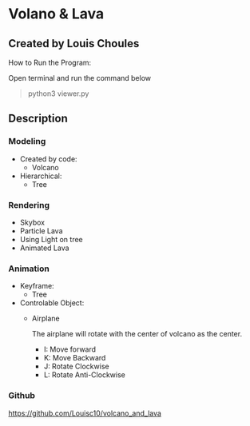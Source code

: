 # Volano & Lava

## Created by Louis Choules

How to Run the Program:

Open terminal and run the command below 

> python3 viewer.py 

## Description

### Modeling

- Created by code:
    - Volcano
- Hierarchical:
    - Tree

### Rendering

- Skybox
- Particle Lava
- Using Light on tree
- Animated Lava

### Animation
- Keyframe:
    - Tree
- Controlable Object:
    - Airplane

        The airplane will rotate with the center of volcano as the center.
        - I: Move forward
        - K: Move Backward
        - J: Rotate Clockwise
        - L: Rotate Anti-Clockwise


### Github
https://github.com/Louisc10/volcano_and_lava